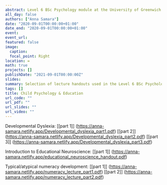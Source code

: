 ```yaml
---
abstract: Level 6 BSc Psychology module at the University of Greenwich
all_day: false
authors: ["Anna Samara"]
date: "2020-09-01T00:00:00+01:00"
date_end: "2020-09-01T00:00:00+01:00"
event:
event_url: 
featured: false
image:
  caption: 
  focal_point: Right
location: =
math: true
projects: []
publishDate: "2021-09-01T00:00:00Z"
slides:
summary: Selection of lecture handouts used in the Level 6 BSc Psychology module (University of Greenwich) "Child Psychology & Education"
tags: []
title: Child Psychology & Education
url_code: ""
url_pdf: ""
url_slides: ""
url_video: ""
---
```


Developmental Dyslexia: 
[[part 1]] (https://anna-samara.netlify.app/Developmental_dyslexia_part1.pdf) [[part 2]] (https://anna-samara.netlify.app/Developmental_dyslexia_part2.pdf) [[part 3]] (https://anna-samara.netlify.app/Developmental_dyslexia_part3.pdf)

Introduction to Educational Neuroscience: 
[[part 1]] (https://anna-samara.netlify.app/educational_neuroscience_handout.pdf)

Typical/atypical numeracy development:
[[part 1]] (https://anna-samara.netlify.app/numeracy_lecture_part1.pdf) [[part 2]] (https://anna-samara.netlify.app/numeracy_lecture_part2.pdf)